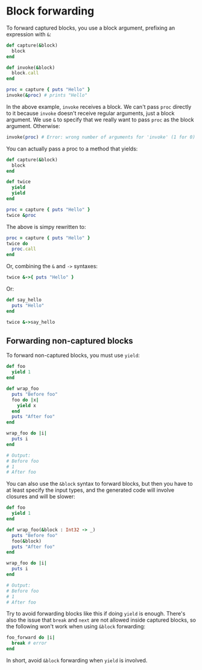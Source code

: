# Block forwarding

To forward captured blocks, you use a block argument, prefixing an expression with `&`:

```ruby
def capture(&block)
  block
end

def invoke(&block)
  block.call
end

proc = capture { puts "Hello" }
invoke(&proc) # prints "Hello"
```

In the above example, `invoke` receives a block. We can't pass `proc` directly to it because `invoke` doesn't receive regular arguments, just a block argument. We use `&` to specify that we really want to pass `proc` as the block argument. Otherwise:

```ruby
invoke(proc) # Error: wrong number of arguments for 'invoke' (1 for 0)
```

You can actually pass a proc to a method that yields:

```ruby
def capture(&block)
  block
end

def twice
  yield
  yield
end

proc = capture { puts "Hello" }
twice &proc
```

The above is simpy rewritten to:

```ruby
proc = capture { puts "Hello" }
twice do
  proc.call
end
```

Or, combining the `&` and `->` syntaxes:

```ruby
twice &->{ puts "Hello" }
```

Or:

```ruby
def say_hello
  puts "Hello"
end

twice &->say_hello
```

## Forwarding non-captured blocks

To forward non-captured blocks, you must use `yield`:

```ruby
def foo
  yield 1
end

def wrap_foo
  puts "Before foo"
  foo do |x|
    yield x
  end
  puts "After foo"
end

wrap_foo do |i|
  puts i
end

# Output:
# Before foo
# 1
# After foo
```

You can also use the `&block` syntax to forward blocks, but then you have to at least specify the input types, and the generated code will involve closures and will be slower:

```ruby
def foo
  yield 1
end

def wrap_foo(&block : Int32 -> _)
  puts "Before foo"
  foo(&block)
  puts "After foo"
end

wrap_foo do |i|
  puts i
end

# Output:
# Before foo
# 1
# After foo
```

Try to avoid forwarding blocks like this if doing `yield` is enough. There's also the issue that `break` and `next` are not allowed inside captured blocks, so the following won't work when using `&block` forwarding:

```ruby
foo_forward do |i|
  break # error
end
```

In short, avoid `&block` forwarding when `yield` is involved.
